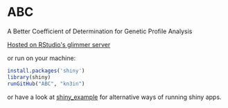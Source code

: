 ABC
===

A Better Coefficient of Determination for Genetic Profile Analysis

[Hosted on RStudio's glimmer server](http://glimmer.rstudio.com/kn3in/ABC/)

or run on your machine:
```r
install.packages('shiny')
library(shiny)
runGitHub("ABC", "kn3in")
```

or have a look at [shiny_example](https://github.com/rstudio/shiny_example)
for alternative ways of running shiny apps.
